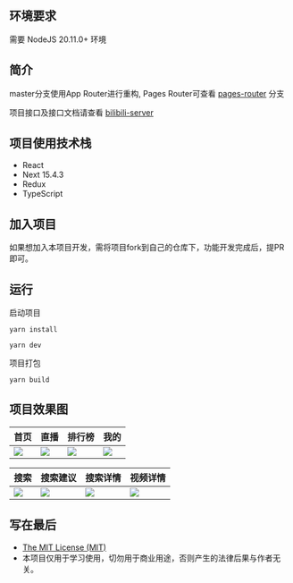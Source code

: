 ## 环境要求

需要 NodeJS 20.11.0+ 环境

## 简介

master分支使用App Router进行重构, Pages Router可查看 [pages-router](https://github.com/xlz122/bilibili/tree/pages-router) 分支

项目接口及接口文档请查看 [bilibili-server](https://github.com/xlz122/bilibili-server)

## 项目使用技术栈

* React
* Next 15.4.3
* Redux
* TypeScript

## 加入项目

如果想加入本项目开发，需将项目fork到自己的仓库下，功能开发完成后，提PR即可。

## 运行

启动项目

```
yarn install
```

```
yarn dev
```

项目打包

```
yarn build
```

## 项目效果图

|首页|直播|排行榜|我的|
|---|---|---|---|
|![](./preview/home.jpg)|![](./preview/live.jpg)|![](./preview/ranking.jpg)|![](./preview/space.jpg)|

|搜索|搜索建议|搜索详情|视频详情|
|---|---|---|---|
|![](./preview/search.jpg)|![](./preview/search-suggest.jpg)|![](./preview/search-detail.jpg)|![](./preview/video-detail.jpg)|

## 写在最后

* [The MIT License (MIT)](https://github.com/xlz122/bilibili/blob/master/LICENSE)
* 本项目仅用于学习使用，切勿用于商业用途，否则产生的法律后果与作者无关。

